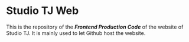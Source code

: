 # Studio TJ Web

This is the repository of the ***Frontend Production Code*** of the website of Studio TJ. It is mainly used to let Github host the website.